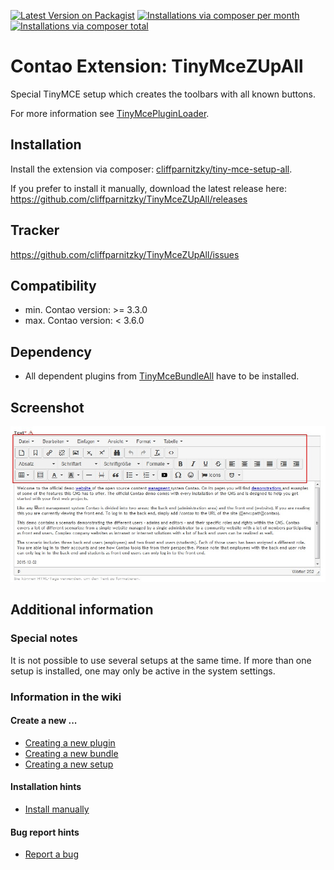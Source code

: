 [![Latest Version on Packagist](http://img.shields.io/packagist/v/cliffparnitzky/tiny-mce-setup-all.svg?style=flat)](https://packagist.org/packages/cliffparnitzky/tiny-mce-setup-all)
[![Installations via composer per month](http://img.shields.io/packagist/dm/cliffparnitzky/tiny-mce-setup-all.svg?style=flat)](https://packagist.org/packages/cliffparnitzky/tiny-mce-setup-all)
[![Installations via composer total](http://img.shields.io/packagist/dt/cliffparnitzky/tiny-mce-setup-all.svg?style=flat)](https://packagist.org/packages/cliffparnitzky/tiny-mce-setup-all)

Contao Extension: TinyMceZUpAll
===============================

Special TinyMCE setup which creates the toolbars with all known buttons.

For more information see [TinyMcePluginLoader](https://github.com/cliffparnitzky/TinyMcePluginLoader).


Installation
------------

Install the extension via composer: [cliffparnitzky/tiny-mce-setup-all](https://packagist.org/packages/cliffparnitzky/tiny-mce-setup-all).

If you prefer to install it manually, download the latest release here: https://github.com/cliffparnitzky/TinyMceZUpAll/releases


Tracker
-------

https://github.com/cliffparnitzky/TinyMceZUpAll/issues


Compatibility
-------------

- min. Contao version: >= 3.3.0
- max. Contao version: <  3.6.0


Dependency
----------

- All dependent plugins from [TinyMceBundleAll](https://github.com/cliffparnitzky/TinyMceBundleAll) have to be installed.


Screenshot
----------

![Screenshot](screenshot.jpg)


Additional information
----------------------

### Special notes

It is not possible to use several setups at the same time. If more than one setup is installed, one may only be active in the system settings.

### Information in the wiki

#### Create a new ...

* [Creating a new plugin](https://github.com/cliffparnitzky/TinyMcePluginLoader/wiki/Creating-a-new-plugin)
* [Creating a new bundle](https://github.com/cliffparnitzky/TinyMcePluginLoader/wiki/Creating-a-new-bundle)
* [Creating a new setup](https://github.com/cliffparnitzky/TinyMcePluginLoader/wiki/Creating-a-new-setup)

#### Installation hints
* [Install manually](https://github.com/cliffparnitzky/TinyMcePluginLoader/wiki/Install-manually)

#### Bug report hints

* [Report a bug](https://github.com/cliffparnitzky/TinyMcePluginLoader/wiki/Report-a-bug)
